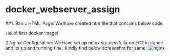 # docker_webserver_assign
##1. Basic HTML Page:
We have created htm file that contains below code.

<html>
    <head>
        <title>docker</title>
        <body>
            Hello! first docker image!
        </body>
    </head>
</html>

2.Nginx Configuration:
We have set up nginx successfully on EC2 instance and its up and running fine. Kindly find below screenshot for same.
![nginx](https://github.com/himani0550/docker_webserver_assign/assets/77041503/9a201b61-30c5-4b79-b4cc-8d5365af5cf3)
